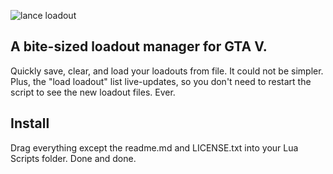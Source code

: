 ![lance loadout](https://i.imgur.com/etLy6vI.png)

## A bite-sized loadout manager for GTA V.  
Quickly save, clear, and load your loadouts from file. It could not be simpler.  
Plus, the "load loadout" list live-updates, so you don't need to restart the script to see the new loadout files. Ever.  

## Install
Drag everything except the readme.md and LICENSE.txt into your Lua Scripts folder. Done and done.